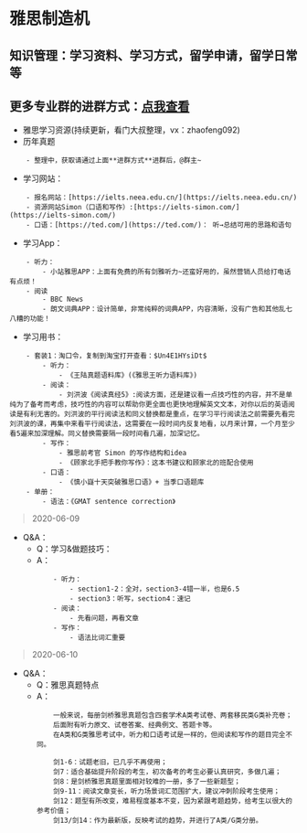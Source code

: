雅思制造机
==


知识管理：学习资料、学习方式，留学申请，留学日常等
--
更多专业群的进群方式：[点我查看](http://mp.weixin.qq.com/s?__biz=MzI2Nzg5MjgyNg==&mid=100000431&idx=1&sn=9dc486a67414a3fd59a2fe8be9db93e6&chksm=6af6a39a5d812a8cb01b77b109d6ceb618393fc3c4671ba58d604814b7efaca4ea289bf52818#rd)
--


- 雅思学习资源(持续更新，看门大叔整理，vx：zhaofeng092)
- 历年真题
```
    - 整理中，获取请通过上面**进群方式**进群后，@群主~
```
- 学习网站：
```
    - 报名网站：[https://ielts.neea.edu.cn/](https://ielts.neea.edu.cn/)
    - 资源网站Simon（口语和写作）:[https://ielts-simon.com/](https://ielts-simon.com/)
    - 口语：[https://ted.com/](https://ted.com/)： 听→总结可用的思路和语句
```
- 学习App：
```
    - 听力：
        - 小站雅思APP：上面有免费的所有剑雅听力~还蛮好用的，虽然营销人员给打电话有点烦！
    - 阅读
        - BBC News
        - 朗文词典APP：设计简单，非常纯粹的词典APP，内容清晰，没有广告和其他乱七八糟的功能！
```
- 学习用书：
```
    - 套装1：淘口令，复制到淘宝打开查看：$Un4E1HYsiDt$
        - 听力：
            - 《王陆真题语料库》(《雅思王听力语料库》)
        - 阅读：
            - 刘洪波《阅读真经5》:阅读方面，还是建议看一点技巧性的内容，并不是单纯为了备考而考虑，技巧性的内容可以帮助你更全面也更快地理解英文文本，对你以后的英语阅读是有利无害的。刘洪波的平行阅读法和同义替换都是重点，在学习平行阅读法之前需要先看完刘洪波的课，再集中来看平行阅读法，这需要在一段时间内反复地看，以月来计算，一个月至少看5遍来加深理解。同义替换需要隔一段时间看几遍，加深记忆。
        - 写作：
            - 雅思前考官 Simon 的写作结构和idea
            - 《顾家北手把手教你写作》：这本书建议和顾家北的班配合使用
        - 口语：
            - 《慎小嶷十天突破雅思口语》+ 当季口语题库
    - 单册：
        - 语法：《GMAT sentence correction》
```
        

> 2020-06-09
- Q&A：
    - Q：学习&做题技巧：
    - A：
        ```
            - 听力：
                - section1-2：全对，section3-4错一半，也是6.5
                - section3：听写，section4：速记
            - 阅读：
                - 先看问题，再看文章
            - 写作：
                - 语法比词汇重要
      ```

> 2020-06-10
- Q&A：
    - Q：雅思真题特点
    - A：
        ```
            一般来说，每册剑桥雅思真题包含四套学术A类考试卷、两套移民类G类补充卷；
            后面附有听力原文、试卷答案、经典例文、答题卡等。
            在A类和G类雅思考试中，听力和口语考试是一样的，但阅读和写作的题目完全不同。
      
            剑1-6：试题老旧，已几乎不再使用；
            剑7：适合基础提升阶段的考生，初次备考的考生必要认真研究，多做几遍；
            剑8：是剑桥雅思真题里面相对较难的一册，多了一些新题型；
            剑9-11：阅读文章变长，听力场景词汇范围扩大，建议冲刺阶段考生使用；
            剑12：题型有所改变，难易程度基本不变，因为紧跟考题趋势，给考生以很大的参考价值；
            剑13/剑14：作为最新版，反映考试的趋势，并进行了A类/G类分册。
        ```
